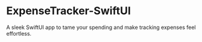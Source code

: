 # ExpenseTracker-SwiftUI
A sleek SwiftUI app to tame your spending and make tracking expenses feel effortless.
